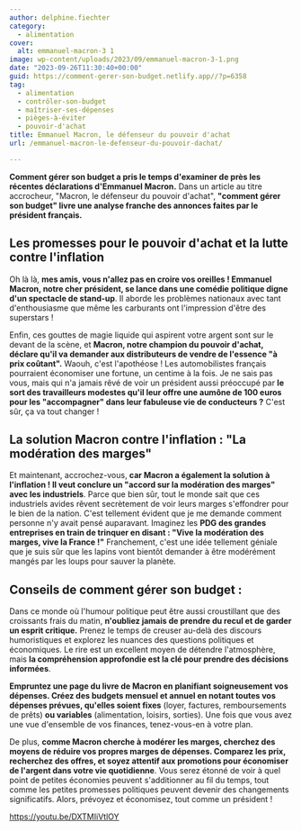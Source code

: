 ```yaml
---
author: delphine.fiechter
category:
  - alimentation
cover:
  alt: emmanuel-macron-3 1
image: wp-content/uploads/2023/09/emmanuel-macron-3-1.png
date: "2023-09-26T11:30:40+00:00"
guid: https://comment-gerer-son-budget.netlify.app//?p=6358
tag:
  - alimentation
  - contrôler-son-budget
  - maîtriser-ses-dépenses
  - pièges-à-éviter
  - pouvoir-d'achat
title: Emmanuel Macron, le défenseur du pouvoir d'achat
url: /emmanuel-macron-le-defenseur-du-pouvoir-dachat/

---
```

**Comment gérer son budget a pris le temps d'examiner de près les récentes déclarations d'Emmanuel Macron.** Dans un article au titre accrocheur, "Macron, le défenseur du pouvoir d'achat", **"comment gérer son budget" livre une analyse franche des annonces faites par le président français.**

## Les promesses pour le pouvoir d'achat et la lutte contre l'inflation

Oh là là, **mes amis, vous n'allez pas en croire vos oreilles ! Emmanuel Macron, notre cher président, se lance dans une comédie politique digne d'un spectacle de stand-up**. Il aborde les problèmes nationaux avec tant d'enthousiasme que même les carburants ont l'impression d'être des superstars !

Enfin, ces gouttes de magie liquide qui aspirent votre argent sont sur le devant de la scène, et **Macron, notre champion du pouvoir d'achat, déclare qu'il va demander aux distributeurs de vendre de l'essence "à prix coûtant".** Waouh, c'est l'apothéose ! Les automobilistes français pourraient économiser une fortune, un centime à la fois. Je ne sais pas vous, mais qui n'a jamais rêvé de voir un président aussi préoccupé par **le sort des travailleurs modestes qu'il leur offre une aumône de 100 euros pour les "accompagner" dans leur fabuleuse vie de conducteurs ?** C'est sûr, ça va tout changer !

## La solution Macron contre l'inflation : "La modération des marges"

Et maintenant, accrochez-vous, **car Macron a également la solution à l'inflation ! Il veut conclure un "accord sur la modération des marges" avec les industriels**. Parce que bien sûr, tout le monde sait que ces industriels avides rêvent secrètement de voir leurs marges s'effondrer pour le bien de la nation. C'est tellement évident que je me demande comment personne n'y avait pensé auparavant. Imaginez les **PDG des grandes entreprises en train de trinquer en disant : "Vive la modération des marges, vive la France !"** Franchement, c'est une idée tellement géniale que je suis sûr que les lapins vont bientôt demander à être modérément mangés par les loups pour sauver la planète.

## Conseils de comment gérer son budget :

Dans ce monde où l'humour politique peut être aussi croustillant que des croissants frais du matin, **n'oubliez jamais de prendre du recul et de garder un esprit critique.** Prenez le temps de creuser au-delà des discours humoristiques et explorez les nuances des questions politiques et économiques. Le rire est un excellent moyen de détendre l'atmosphère, mais **la compréhension approfondie est la clé pour prendre des décisions informées**.

**Empruntez une page du livre de Macron en planifiant soigneusement vos dépenses. Créez des budgets mensuel et annuel en notant toutes vos dépenses prévues, qu'elles soient fixes** (loyer, factures, remboursements de prêts) **ou variables** (alimentation, loisirs, sorties). Une fois que vous avez une vue d'ensemble de vos finances, tenez-vous-en à votre plan.

De plus, **comme Macron cherche à modérer les marges, cherchez des moyens de réduire vos propres marges de dépenses. Comparez les prix, recherchez des offres, et soyez attentif aux promotions pour économiser de l'argent dans votre vie quotidienne**. Vous serez étonné de voir à quel point de petites économies peuvent s'additionner au fil du temps, tout comme les petites promesses politiques peuvent devenir des changements significatifs. Alors, prévoyez et économisez, tout comme un président !

https://youtu.be/DXTMIiVtlOY
